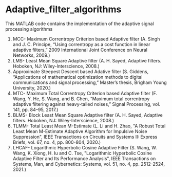 # Adaptive_filter_algorithms
This MATLAB code contains the implementation of the adaptive signal processing algorithms 
1. MCC- Maximum Correntropy Criterion based Adaptive filter (A. Singh and J. C. Principe, “Using correntropy as a cost function in linear adaptive filters,” 2009 International Joint Conference on Neural Networks, 2009.)
2. LMS- Least Mean Square Adaptive filter (A. H. Sayed, Adaptive filters. Hoboken, NJ: Wiley-Interscience, 2008.)
3. Approximate Steepest Descent based Adative filter (S. Giddens, “Applications of mathematical optimization methods to digital communications and signal processing,” Master’s thesis, Brigham Young University, 2020.)
4. MTC- Maximum Total Correntropy Criterion based Adaptive filter (F. Wang, Y. He, S. Wang, and B. Chen, “Maximum total correntropy adaptive filtering against heavy-tailed noises,” Signal Processing, vol. 141, pp. 84–95, 2017.)
5. BLMS- Block Least Mean Square Adaptive filter (A. H. Sayed, Adaptive filters. Hoboken, NJ: Wiley-Interscience, 2008.)
6. TLMM- Total Least Mean M-Estimate (L. Li and H. Zhao, "A Robust Total Least Mean M-Estimate Adaptive Algorithm for Impulsive Noise Suppression", IEEE Transactions on Circuits and Systems II: Express Briefs, vol. 67, no. 4, pp. 800-804, 2020.)
7. LHCAF- Logarithmic Hyperbolic Cosine Adaptive Filter (S. Wang, W. Wang, K. Xiong, H. Iu and C. Tse, "Logarithmic Hyperbolic Cosine Adaptive Filter and Its Performance Analysis", IEEE Transactions on Systems, Man, and Cybernetics: Systems, vol. 51, no. 4, pp. 2512-2524, 2021.)
